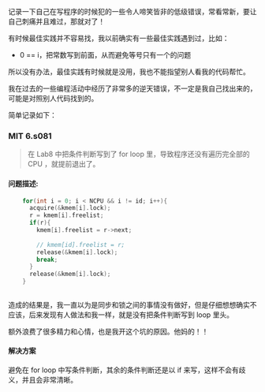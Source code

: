 记录一下自己在写程序的时候犯的一些令人啼笑皆非的低级错误，常看常新，要让自己刺痛并且难过，那就对了！

有时候最佳实践并不容易找，我以前确实有一些最佳实践遇到过，比如：
- 0 == i，把常数写到前面，从而避免等号只有一个的问题

所以没有办法，最佳实践有时候就是没用，我也不能指望别人看我的代码帮忙。

我在过去的一些编程活动中经历了非常多的逆天错误，不一定是我自己找出来的，可能是对照别人代码找到的。

简单记录如下：

### MIT 6.s081
> 在 Lab8 中把条件判断写到了 for loop 里，导致程序还没有遍历完全部的 CPU ，就提前退出了。

#### 问题描述:
```C
    for(int i = 0; i < NCPU && i != id; i++){
      acquire(&kmem[i].lock);
      r = kmem[i].freelist;
      if(r){
        kmem[i].freelist = r->next;
        
        // kmem[id].freelist = r;
        release(&kmem[i].lock);
        break;
      }
      release(&kmem[i].lock);
    }
  
```
造成的结果是，我一直以为是同步和锁之间的事情没有做好，但是仔细想想确实不应该，后来发现有人做法和我一样，就是没有把条件判断写到 loop 里头。

额外浪费了很多精力和心情，也是我开这个坑的原因。他妈的！！
#### 解决方案
避免在 for loop 中写条件判断，其余的条件判断还是以 if 来写，这样不会有歧义，并且会非常清晰。